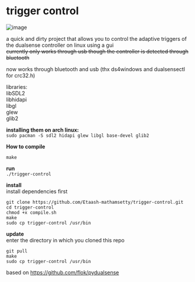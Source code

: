 # trigger control  
![image](https://user-images.githubusercontent.com/45927311/161355061-a773a3e1-c9b3-483b-ab5a-9eef4026885d.png)


a quick and dirty project that allows you to control the adaptive triggers of the dualsense controller on linux using a gui  
~~currently only works through usb though the controller is detected through bluetooth~~  

now works through bluetooth and usb (thx ds4windows and dualsensectl for crc32.h)

libraries:  
libSDL2  
libhidapi  
libgl  
glew  
glib2  

**installing them on arch linux:**  
`sudo pacman -S sdl2 hidapi glew libgl base-devel glib2`  

**How to compile**  

`make`  

**run**   
`./trigger-control`  

**install**  
install dependencies first
```
git clone https://github.com/Etaash-mathamsetty/trigger-control.git
cd trigger-control
chmod +x compile.sh
make
sudo cp trigger-control /usr/bin
```

**update**  
enter the directory in which you cloned this repo  
```
git pull
make
sudo cp trigger-control /usr/bin
```

based on https://github.com/flok/pydualsense  
